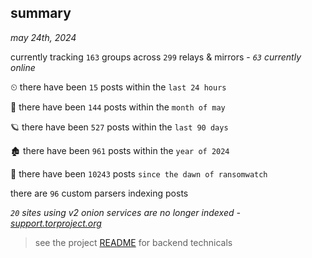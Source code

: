 
## summary
_may 24th, 2024_

currently tracking `163` groups across `299` relays & mirrors - _`63` currently online_

⏲ there have been `15` posts within the `last 24 hours`

🦈 there have been `144` posts within the `month of may`

🪐 there have been `527` posts within the `last 90 days`

🏚 there have been `961` posts within the `year of 2024`

🦕 there have been `10243` posts `since the dawn of ransomwatch`

there are `96` custom parsers indexing posts

_`20` sites using v2 onion services are no longer indexed - [support.torproject.org](https://support.torproject.org/onionservices/v2-deprecation/)_

> see the project [README](https://github.com/joshhighet/ransomwatch#ransomwatch--) for backend technicals
